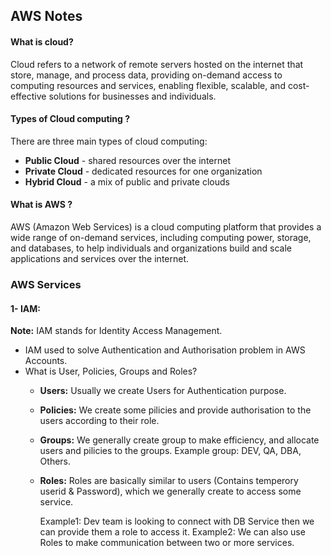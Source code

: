 ## AWS Notes

#### What is cloud?
Cloud refers to a network of remote servers hosted on the internet that store, manage, and process data, providing on-demand access to computing resources and services, enabling flexible, scalable, and cost-effective solutions for businesses and individuals.

#### Types of Cloud computing ?
There are three main types of cloud computing: 
- **Public Cloud** - shared resources over the internet
- **Private Cloud** - dedicated resources for one organization
- **Hybrid Cloud** - a mix of public and private clouds

#### What is AWS ?
AWS (Amazon Web Services) is a cloud computing platform that provides a wide range of on-demand services, including computing power, storage, and databases, to help individuals and organizations build and scale applications and services over the internet.

### AWS Services

#### 1- IAM:
**Note:** IAM stands for Identity Access Management.
- IAM used to solve Authentication and Authorisation problem in AWS Accounts.
- What is User, Policies, Groups and Roles?
  - **Users:** Usually we create Users for Authentication purpose.
  - **Policies:** We create some pilicies and provide authorisation to the users according to their role.
  - **Groups:** We generally create group to make efficiency, and allocate users and pilicies to the groups.
    Example group: DEV, QA, DBA, Others.
  - **Roles:** Roles are basically similar to users (Contains temperory userid & Password), which we generally create to access some service.

     Example1: Dev team is looking to connect with DB Service then we can provide them a role to access it.
     Example2: We can also use Roles to make communication between two or more services.
    


    












